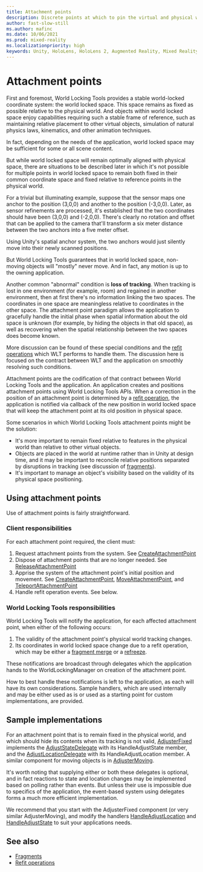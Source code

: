```yaml
---
title: Attachment points
description: Discrete points at which to pin the virtual and physical worlds together.
author: fast-slow-still
ms.author: mafinc
ms.date: 10/06/2021
ms.prod: mixed-reality
ms.localizationpriority: high
keywords: Unity, HoloLens, HoloLens 2, Augmented Reality, Mixed Reality, ARCore, ARKit, development, MRTK
---
```


# Attachment points

First and foremost, World Locking Tools provides a stable world-locked coordinate system: the world locked space. This space remains as fixed as possible relative to the physical world. And objects within world locked space enjoy capabilities requiring such a stable frame of reference, such as maintaining relative placement to other virtual objects, simulation of natural physics laws, kinematics, and other animation techniques.

In fact, depending on the needs of the application, world locked space may be sufficient for some or all scene content.

But while world locked space will remain optimally aligned with physical space, there are situations to be described later in which it's not possible for multiple points in world locked space to remain both fixed in their common coordinate space and fixed relative to reference points in the physical world.

For a trivial but illuminating example, suppose that the sensor maps one anchor to the position (3,0,0) and another to the position (-3,0,0). Later, as sensor refinements are processed, it's established that the two coordinates should have been (3,0,0) and (-2,0,0). There's clearly no rotation and offset that can be applied to the camera that'll transform a six meter distance between the two anchors into a five meter offset.

Using Unity's spatial anchor system, the two anchors would just silently move into their newly scanned positions.

But World Locking Tools guarantees that in world locked space, non-moving objects will "mostly" never move. And in fact, any motion is up to the owning application.

Another common "abnormal" condition is **loss of tracking**. When tracking is lost in one environment (for example, room) and regained in another environment, then at first there's no information linking the two spaces. The coordinates in one space are meaningless relative to coordinates in the other space. The attachment point paradigm allows the application to gracefully handle the initial phase when spatial information about the old space is unknown (for example, by hiding the objects in that old space), as well as recovering when the spatial relationship between the two spaces does become known.

More discussion can be found of these special conditions and the [refit operations](RefitOperations.md) which WLT performs to handle them. The discussion here is focused on the contract between WLT and the application on smoothly resolving such conditions.

Attachment points are the codification of that contract between World Locking Tools and the application. An application creates and positions attachment points using World Locking Tools APIs. When a correction in the position of an attachment point is determined by a [refit operation](RefitOperations.md), the application is notified via callback of the new position in world locked space that will keep the attachment point at its old position in physical space.

Some scenarios in which World Locking Tools attachment points might be the solution:

* It's more important to remain fixed relative to features in the physical world than relative to other virtual objects. 
* Objects are placed in the world at runtime rather than in Unity at design time, and it may be important to reconcile relative positions separated by disruptions in tracking (see discussion of [fragments](Fragments.md)).
* It's important to manage an object's visibility based on the validity of its physical space positioning.

## Using attachment points

Use of attachment points is fairly straightforward.

### Client responsibilities

For each attachment point required, the client must:

1) Request attachment points from the system. See [CreateAttachmentPoint](xref:Microsoft.MixedReality.WorldLocking.Core.IAttachmentPointManager.CreateAttachmentPoint*)
2) Dispose of attachment points that are no longer needed. See [ReleaseAttachmentPoint](xref:Microsoft.MixedReality.WorldLocking.Core.IAttachmentPointManager.ReleaseAttachmentPoint*)
3) Apprise the system of the attachment point's initial position and movement. See [CreateAttachmentPoint](xref:Microsoft.MixedReality.WorldLocking.Core.IAttachmentPointManager.CreateAttachmentPoint*), [MoveAttachmentPoint](xref:Microsoft.MixedReality.WorldLocking.Core.IAttachmentPointManager.MoveAttachmentPoint*), and [TeleportAttachmentPoint](xref:Microsoft.MixedReality.WorldLocking.Core.IAttachmentPointManager.TeleportAttachmentPoint*)
4) Handle refit operation events. See below.

### World Locking Tools responsibilities

World Locking Tools will notify the application, for each affected attachment point, when either of the following occurs:

1) The validity of the attachment point's physical world tracking changes. 
2) Its coordinates in world locked space change due to a refit operation, which may be either a [fragment merge](RefitOperations.md#fragment-merge) or a [refreeze](RefitOperations.md#refreeze-operations).

These notifications are broadcast through delegates which the application hands to the WorldLockingManager on creation of the attachment point.

How to best handle these notifications is left to the application, as each will have its own considerations. Sample handlers, which are used internally and may be either used as is or used as a starting point for custom implementations, are provided.

## Sample implementations

For an attachment point that is to remain fixed in the physical world, and which should hide its contents when its tracking is not valid, [AdjusterFixed](xref:Microsoft.MixedReality.WorldLocking.Tools.AdjusterFixed) implements the [AdjustStateDelegate](xref:Microsoft.MixedReality.WorldLocking.Core.AdjustStateDelegate) with its HandleAdjustState member, and the [AdjustLocationDelegate](xref:Microsoft.MixedReality.WorldLocking.Core.AdjustLocationDelegate) with its HandleAdjustLocation member. A similar component for moving objects is in [AdjusterMoving](xref:Microsoft.MixedReality.WorldLocking.Tools.AdjusterMoving).

It's worth noting that supplying either or both these delegates is optional, and in fact reactions to state and location changes may be implemented based on polling rather than events. But unless their use is impossible due to specifics of the application, the event-based system using delegates forms a much more efficient implementation.

We recommend that you start with the AdjusterFixed component (or very similar AdjusterMoving), and modify the handlers [HandleAdjustLocation](xref:Microsoft.MixedReality.WorldLocking.Tools.AdjusterFixed.HandleAdjustLocation*) and [HandleAdjustState](xref:Microsoft.MixedReality.WorldLocking.Tools.AdjusterFixed.HandleAdjustState*) to suit your applications needs.

## See also

* [Fragments](Fragments.md)
* [Refit operations](RefitOperations.md)